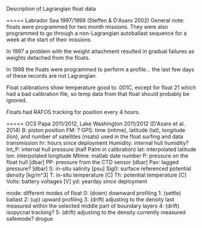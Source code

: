 Description of Lagrangian float data 

===== Labrador Sea 1997/1998 (Steffen & D'Asaro 2002)
General note: floats were programmed for two month missions. They were 
also programmed to go through a non-Lagrangian autoballast sequence for a 
week at the start of their missions.

In 1997 a problem with the weight attachment resulted in gradual failures 
as weights detached from the floats.

In 1998 the floats were programmed to perform a profile... the last
few days of these records are not Lagrangian.

Float calibrations show temperature good to .001C, except for float 21 
which had a bad calibration file, so temp data from that float should 
probably be ignored.

Floats had RAFOS tracking for position every 4 hours.


===== OCS Papa 2011/2012, Lake Washington 2011/2012 (D'Asaro et al. 2014)
 B: piston position
 FM: ?
 GPS: time (mtime), latitude (lat), longitude (lon), and number of 
      satellites (nsats) used in the float surfing and data transmission
 hr: hours since deployment
 Humidity: internal hull humidity?
 Int_P: internal hull pressure (half Patm in calibration)
 lat: interpolated latitude
 lon: interpolated longitude
 Mtime: matlab date number
 P: pressure on the float hull [dbar]
 PP: pressure from the CTD sensor [dbar]
 Pav: lagged pressure? [dbar]
 S: in-situ salinity [psu]
 Sig0: surface referenced potential density [kg/m^3]
 T: in-situ temperature [C]
 Th: potential temperature [C]
 Volts: battery voltages [V] 
 yd: yearday since deployment

 mode: different modes of float
  0: (down) downward profiling
  1: (settle) ballast
  2: (up) upward profiling
  3: (drift) adjusting to the density last measured within 
             the selected middle part of boundary layers
  4: (drift) isopycnal tracking?
  5: (drift) adjusting to the density currently measured  
  safemode?
  drogue